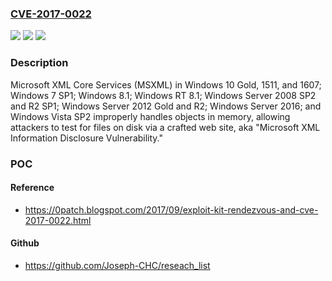 ### [CVE-2017-0022](https://cve.mitre.org/cgi-bin/cvename.cgi?name=CVE-2017-0022)
![](https://img.shields.io/static/v1?label=Product&message=XML%20Core%20Services&color=blue)
![](https://img.shields.io/static/v1?label=Version&message=n%2Fa&color=blue)
![](https://img.shields.io/static/v1?label=Vulnerability&message=Information%20Disclosure&color=brighgreen)

### Description

Microsoft XML Core Services (MSXML) in Windows 10 Gold, 1511, and 1607; Windows 7 SP1; Windows 8.1; Windows RT 8.1; Windows Server 2008 SP2 and R2 SP1; Windows Server 2012 Gold and R2; Windows Server 2016; and Windows Vista SP2 improperly handles objects in memory, allowing attackers to test for files on disk via a crafted web site, aka "Microsoft XML Information Disclosure Vulnerability."

### POC

#### Reference
- https://0patch.blogspot.com/2017/09/exploit-kit-rendezvous-and-cve-2017-0022.html

#### Github
- https://github.com/Joseph-CHC/reseach_list

